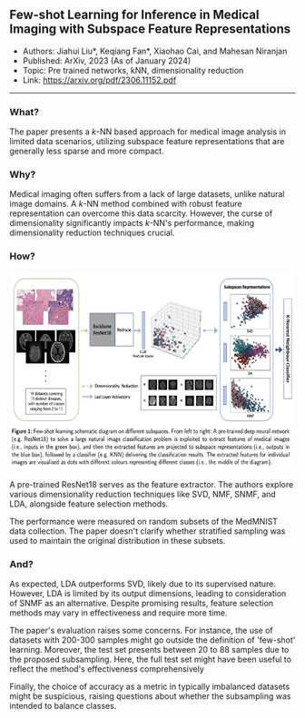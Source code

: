 ## Few-shot Learning for Inference in Medical Imaging with Subspace Feature Representations

* Authors: Jiahui Liu*, Keqiang Fan*, Xiaohao Cai, and Mahesan Niranjan
* Published: ArXiv, 2023 (As of January 2024)
* Topic: Pre trained networks, kNN, dimensionality reduction
* Link: https://arxiv.org/pdf/2306.11152.pdf

---

### What?

The paper presents a $k$-NN based approach for medical image analysis in limited data scenarios, utilizing subspace feature representations that are generally less sparse and more compact.

### Why?

Medical imaging often suffers from a lack of large datasets, unlike natural image domains. A $k$-NN method combined with robust feature representation can overcome this data scarcity. However, the curse of dimensionality significantly impacts $k$-NN's performance, making dimensionality reduction techniques crucial.

### How?

<p align=center>
    <img src="../images/04_01.png" height="350px">
</p>

A pre-trained ResNet18 serves as the feature extractor. The authors explore various dimensionality reduction techniques like SVD, NMF, SNMF, and LDA, alongside feature selection methods.

The performance were measured on random subsets of the MedMNIST data collection. The paper doesn't clarify whether stratified sampling was used to maintain the original distribution in these subsets.


### And?

As expected, LDA outperforms SVD, likely due to its supervised nature. However, LDA is limited by its output dimensions, leading to consideration of SNMF as an alternative. Despite promising results, feature selection methods may vary in effectiveness and require more time.

The paper's evaluation raises some concerns. For instance, the use of datasets with 200-300 samples might go outside the definition of 'few-shot' learning. Moreover, the test set presents between 20 to 88 samples due to the proposed subsampling. Here, the full test set might have been useful to reflect the method's effectiveness comprehensively

Finally, the choice of accuracy as a metric in typically imbalanced datasets might be suspicious, raising questions about whether the subsampling was intended to balance classes.